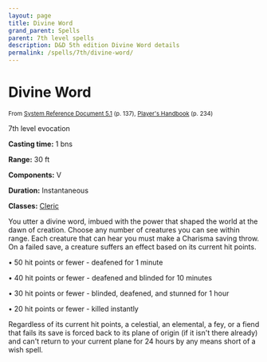 ```yaml
---
layout: page
title: Divine Word
grand_parent: Spells
parent: 7th level spells 
description: D&D 5th edition Divine Word details
permalink: /spells/7th/divine-word/
---
```


# Divine Word

<small>From <a target="_blank" href="https://media.wizards.com/2016/downloads/DND/SRD-OGL_V5.1.pdf">System Reference Document 5.1</a> (p. 137), <a target="_blank" href="https://dnd.wizards.com/products/tabletop-games/rpg-products/rpg_playershandbook">Player's Handbook</a> (p. 234)</small>


7th level evocation

**Casting time:** 1 bns

**Range:** 30 ft

**Components:** V 

**Duration:** Instantaneous

**Classes:** [Cleric](/classes/cleric/)

You utter a divine word, imbued with the power that shaped the world at the dawn of creation. Choose any number of creatures you can see within range. Each creature that can hear you must make a Charisma saving throw. On a failed save, a creature suffers an effect based on its current hit points.

 • 50 hit points or fewer - deafened for 1 minute

 • 40 hit points or fewer - deafened and blinded for 10 minutes

 • 30 hit points or fewer - blinded, deafened, and stunned for 1 hour

 • 20 hit points or fewer - killed instantly

Regardless of its current hit points, a celestial, an elemental, a fey, or a fiend that fails its save is forced back to its plane of origin (if it isn't there already) and can't return to your current plane for 24 hours by any means short of a wish spell.